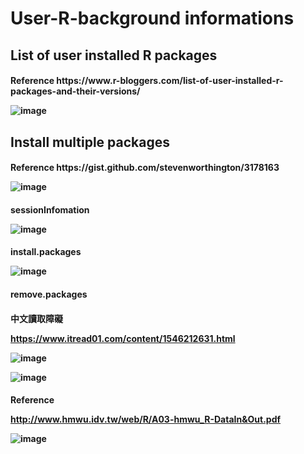 # User-R-background informations

<h2>List of user installed R packages

<h4>Reference
https://www.r-bloggers.com/list-of-user-installed-r-packages-and-their-versions/

![image](https://user-images.githubusercontent.com/45618275/50322742-7068a580-0511-11e9-9d7d-fe830d98eddc.png)

<h2>Install multiple packages

<h4>Reference
https://gist.github.com/stevenworthington/3178163

![image](https://user-images.githubusercontent.com/45618275/51018754-b4e8dd80-15b3-11e9-8017-e5885f05b25f.png)

<h4>sessionInfomation
  
![image](https://user-images.githubusercontent.com/45618275/87621515-88d38d00-c753-11ea-92f9-261018856367.png)

<h4>install.packages
  
![image](https://user-images.githubusercontent.com/45618275/87621944-93daed00-c754-11ea-9b46-b0cd2e8e9033.png)

<h4>remove.packages
  
<h4>中文讀取障礙
  
https://www.itread01.com/content/1546212631.html

![image](https://user-images.githubusercontent.com/45618275/87624305-06020080-c75a-11ea-93d5-fdc6fe473639.png)

![image](https://user-images.githubusercontent.com/45618275/87624356-2cc03700-c75a-11ea-976d-2af8c7550b1b.png)

<h4>Reference
  
http://www.hmwu.idv.tw/web/R/A03-hmwu_R-DataIn&Out.pdf

![image](https://user-images.githubusercontent.com/45618275/87631384-c9d69c00-c769-11ea-88ca-1e6aaf219716.png)

 
